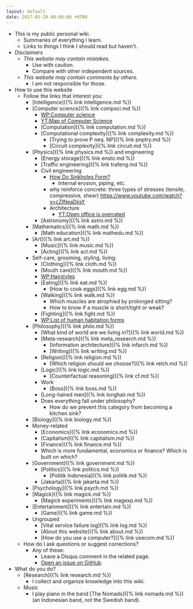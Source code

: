 ```yaml
---
layout: default
date: 2017-05-20 00:00:00 +0700
---
```


- This is my public personal wiki.
    - Summaries of everything I learn.
    - Links to things I think I should read but haven't.
- Disclaimers
    - *This website may contain mistakes.*
        - Use with caution.
        - Compare with other independent sources.
    - *This website may contain comments by others.*
        - I am not responsible for those.
- How to use this website
    - Follow the links that interest you:
        - [Intelligence]({% link intelligence.md %})
        - [Computer science]({% link compsci.md %})
            - [WP:Computer science](https://en.wikipedia.org/wiki/Computer_science)
            - [YT:Map of Computer Science](https://www.youtube.com/watch?v=SzJ46YA_RaA)
            - [Computation]({% link computation.md %})
            - [Computational complexity]({% link complexity.md %})
                - [Trying to prove P neq. NP]({% link pnptry.md %})
                - [Circuit complexity]({% link circuit.md %})
        - [Physics]({% link physics.md %}) and engineering
            - [Energy storage]({% link ensto.md %})
            - [Traffic engineering]({% link trafeng.md %})
            - Civil engineering
                - [How Do Sinkholes Form?](https://www.youtube.com/watch?v=e-DVIQPqS8E)
                    - Internal erosion, piping, etc.
                - why reinforce concrete: three types of stresses (tensile, compressive, shear)
                https://www.youtube.com/watch?v=cZINeaDjisY
                - Architecture
                    - [YT:Open office is overrated](https://www.youtube.com/watch?v=-p6WWRarjNs)
            - [Astronomy]({% link astro.md %})
        - [Mathematics]({% link math.md %})
            - [Math education]({% link mathedu.md %})
        - [Art]({% link art.md %})
            - [Music]({% link music.md %})
            - [Acting]({% link act.md %})
        - Self-care, grooming, styling, living:
            - [Clothing]({% link cloth.md %})
            - [Mouth care]({% link mouth.md %})
            - [WP:Hairstyles](https://en.wikipedia.org/wiki/List_of_hairstyles)
            - [Eating]({% link eat.md %})
                - [How to cook eggs]({% link egg.md %})
            - [Walking]({% link walk.md %})
                - Which muscles are atrophied by prolonged sitting?
                - How to know if a muscle is short/tight or weak?
            - [Fighting]({% link fight.md %})
            - [WP:List of human habitation forms](https://en.wikipedia.org/wiki/List_of_human_habitation_forms)
        - [Philosophy]({% link philo.md %})
            - [What kind of world are we living in?]({% link world.md %})
            - [Meta-research]({% link meta_research.md %})
                - [Information architecture]({% link infarch.md %})
                - [Writing]({% link writing.md %})
            - [Religion]({% link religion.md %})
                - [Which religion should we choose?]({% link relch.md %})
            - [Logic]({% link logic.md %})
                - [Counterfactual reasoning]({% link cf.md %})
            - Work
                - [Boss]({% link boss.md %})
            - [Long-haired men]({% link longhair.md %})
            - Does everything fall under philosophy?
                - How do we prevent this category from becoming a kitchen sink?
        - [Biology]({% link biology.md %})
        - Money-related
            - [Economics]({% link economics.md %})
            - [Capitalism]({% link capitalism.md %})
            - [Finance]({% link finance.md %})
            - Which is more fundamental, economics or finance? Which is built on which?
        - [Government]({% link government.md %})
            - [Politics]({% link politics.md %})
                - [Politik Indonesia]({% link politik.md %})
            - [Jakarta]({% link jakarta.md %})
        - [Psychology]({% link psych.md %})
        - [Magick]({% link magick.md %})
            - [Magick experiments]({% link magexp.md %})
        - [Entertainment]({% link entertain.md %})
            - [Game]({% link game.md %})
        - Ungrouped
            - [Vital service failure log]({% link log.md %})
            - [About this website]({% link about.md %})
            - [How do you use a computer?]({% link usecom.md %})
    - How do I ask questions or suggest corrections?
        - Any of these:
            - Leave a Disqus comment in the related page.
            - [Open an issue on GitHub](https://github.com/edom/edom.github.io/issues).
- What do you do?
    - [Research]({% link research.md %})
        - I collect and organize knowledge into this wiki.
    - Music
        - I play piano in the band [The Nomads]({% link nomads.md %}) (an Indonesian band, not the Swedish band).
